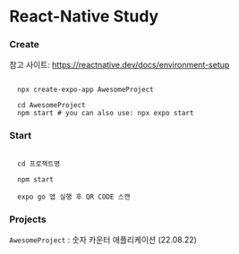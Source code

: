 # React-Native Study

### Create
참고 사이트: https://reactnative.dev/docs/environment-setup
```

  npx create-expo-app AwesomeProject

  cd AwesomeProject
  npm start # you can also use: npx expo start

```


### Start
```

  cd 프로젝트명
  
  npm start
 
  expo go 앱 실행 후 QR CODE 스캔

```


### Projects

``` AwesomeProject ``` : 숫자 카운터 애플리케이션 (22.08.22)


